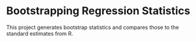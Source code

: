 # Bootstrapping Regression Statistics

This project generates bootstrap statistics and compares those to the standard estimates
from R. 



